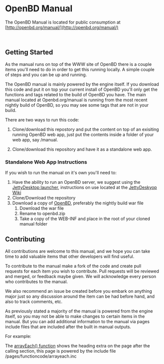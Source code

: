 OpenBD Manual
=============

The OpenBD Manual is located for public consumption at [http://openbd.org/manual/](http://openbd.org/manual/)

 

Getting Started
---------------

As the manual runs on top of the WWW site of OpenBD there is a couple items
you'll need to do in order to get this running locally. A simple couple of steps
and you can be up and running.

The OpenBD manual is mainly powered by the engine itself. If you download this
code and put it on top your current install of OpenBD you'll only get the
functions and tags related to the build of OpenBD you have. The main manual
located at Openbd.org/manual is running from the most recent nightly build of
OpenBD, so you may see some tags that are not in your build.

There are two ways to run this code:

1.  Clone/download this repostory and put the content on top of an exisiting
    running OpenBD web app, just put the contents inside a folder of your web
    app, say /manual.

2.  Clone/download this repository and have it as a standalone web app.


### Standalone Web App Instructions

If you wish to run the manual on it's own you'll need to:

1.  Have the ability to run an OpenBD server, we suggest using the [JettyDesktop launcher](https://github.com/aw20/jettydesktop), instructions on use located at the [JettyDeskyop Wiki](https://github.com/aw20/jettydesktop/wiki)
2.  Clone/Download the repository
3.  Download a copy of [OpenBD](http://openbd.org/downloads/), preferably the nightly build war file
    1.  Download the war file
    2.  Rename to openbd.zip
    3.  Take a copy of the WEB-INF and place in the root of your cloned manual folder


Contributing
------------

All contributions are welcome to this manual, and we hope you can take time to
add valuable items that other developers will find useful.

To contribute to the manual make a fork of the code and create pull requests for
each item you wish to contribute. Pull requests will be reviewed and merged, or
feedback maybe given. We will acknowledge every person who contributes to the
manual.

We also recommend an issue be created before you embark on anything major just
so any discussion around the item can be had before hand, and also to track
comments, etc.


As previously stated a majority of the manual is powered from the engine itself,
so you may not be able to make changes to certain items in the manual. But you can add additional information to the manual via pages include files that are included after the built in manual outputs.

For example:

The [arrayEach() function](http://openbd.org/manual/?/function/arrayeach) shows the heading extra on the page after the
calling section, this page is powered by the include file /pages/functioncode/arrayeach.inc
